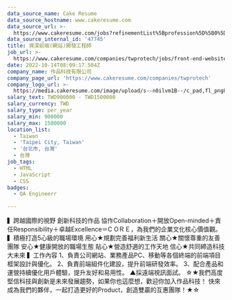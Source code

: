 ```yaml
---
data_source_name: Cake Resume
data_source_hostname: www.cakeresume.com
data_source_url: >-
  https://www.cakeresume.com/jobs?refinementList%5Bprofession%5D%5B0%5D=engineering_qa-engineer&refinementList%5Bsalary_currency%5D=TWD&range%5Bsalary_range%5D%5Bmin%5D=800096
data_source_internal_id: '47745'
title: 資深前端(網站)開發工程師
job_url: >-
  https://www.cakeresume.com/companies/twprotech/jobs/front-end-website-development-engineer-fac715
date: 2022-10-14T08:09:17.504Z
company_name: 作品科技有限公司
company_page_url: 'https://www.cakeresume.com/companies/twprotech'
company_logo_url: >-
  https://media.cakeresume.com/image/upload/s--n0ilvm1B--/c_pad,fl_png8,h_200,w_200/v1661827250/gkkbzb3zadcl6ycbeyyn.png
salary_text: TWD900000 - TWD1500000
salary_currency: TWD
salary_type: per_year
salary_min: 900000
salary_max: 1500000
location_list:
  - Taiwan
  - 'Taipei City, Taiwan'
  - '台北市, 台灣'
  - 台灣
job_tags:
  - HTML
  - JavaScript
  - CSS
badges:
  - QA Engineerr

---
```


▍跨越國際的視野 創新科技的作品 協作Collaboration＋開放Open-minded＋責任Responsibility＋卓越Excellence＝C OＲＥ，為我們的企業文化核心價值觀。 ▍積極打造5心級的職場環境 用心★規劃完善福利新生活 關心★關懷尊重的友善團隊 安心★健康開放的職場生態 貼心★營造舒適的工作天地 信心★共同締造科技大未來 ▍工作內容 1、負責公司網站、業務產品PC、移動等各個終端的前端項目框架設計與優化。 2、負責前端組件化建設，提升前端研發效率。 3、配合產品和運營持續優化用戶體驗，提升友好和易用性。 ▲採遠端視訊面試。 ☆★我們高度堅信科技與創新是未來發展趨勢，如果你也這麼想，歡迎你加入作品科技！ 快來成為我們的夥伴，一起打造更好的Product，創造雙贏的互惠團隊！★☆